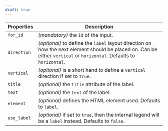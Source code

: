 ```yaml
---
draft: true
---
```


| Properties  | Description                                                                                                                                                          |
| ----------- | -------------------------------------------------------------------------------------------------------------------------------------------------------------------- |
| `for_id`    | _(mandatory)_ the `id` of the input.                                                                                                                                 |
| `direction` | _(optional)_ to define the `label` layout direction on how the next element should be placed on. Can be either `vertical` or `horizontal`. Defaults to `horizontal`. |
| `vertical`  | _(optional)_ is a short hand to define a `vertical` direction if set to `true`.                                                                                      |
| `title`     | _(optional)_ the `title` attribute of the label.                                                                                                                     |
| `text`      | _(optional)_ the `text` of the label.                                                                                                                                |
| `element`   | _(optional)_ defines the HTML element used. Defaults to `label`.                                                                                                     |
| `use_label` | _(optional)_ if set to `true`, then the internal legend will be a `label` instead. Defaults to `false`.                                                              |
